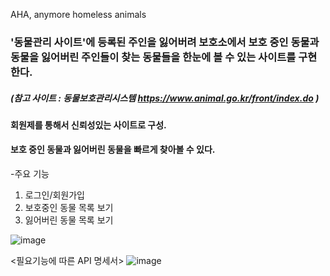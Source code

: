 AHA, anymore homeless animals

### '동물관리 사이트'에 등록된 주인을 잃어버려 보호소에서 보호 중인 동물과 동물을 잃어버린 주인들이 찾는 동물들을 한눈에 볼 수 있는 사이트를 구현한다.

##### (참고 사이트 : 동물보호관리시스템 https://www.animal.go.kr/front/index.do )

#### 회원제를 통해서 신뢰성있는 사이트로 구성. 
#### 보호 중인 동물과 잃어버린 동물을 빠르게 찾아볼 수 있다. 

-주요 기능
1. 로그인/회원가입
2. 보호중인 동물 목록 보기
3. 잃어버린 동물 목록 보기

![image](https://user-images.githubusercontent.com/108795153/182156220-8ab9e67a-f5d9-481e-ad0f-58c0e150e74a.png)

<필요기능에 따른 API 명세서>
![image](https://user-images.githubusercontent.com/108795153/182156615-45f7ee0d-0ccb-4238-bee5-ca3e69d14898.png)
